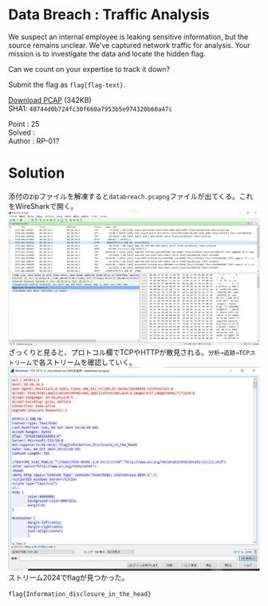 # Data Breach : Traffic Analysis

We suspect an internal employee is leaking sensitive information, but the source remains unclear. We've captured network traffic for analysis. Your mission is to investigate the data and locate the hidden flag.

Can we count on your expertise to track it down?

Submit the flag as `flag{flag-text}`.

[Download PCAP](databreach.zip) (342KB)  
SHA1: `48744d0b724fc30f660a7953b5e974320b60a47c`

Point : 25  
Solved :   
Author : RP-01?  

# Solution

添付のzipファイルを解凍すると`databreach.pcapng`ファイルが出てくる。これをWireSharkで開く。 
![wireshark-image](image/image0.png)  
ざっくりと見ると、プロトコル欄でTCPやHTTPが散見される。`分析→追跡→TCPストリーム`で各ストリームを確認していく。  
![stream2024](image/image1.png)  
ストリーム2024でflagが見つかった。

`flag{Information_disclosure_in_the_head}`
